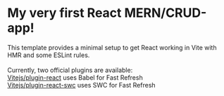 # My very first React MERN/CRUD-app!

This template provides a minimal setup to get React working in Vite with HMR and some ESLint rules.
<br /><br />
Currently, two official plugins are available:
<br />
[Vitejs/plugin-react](https://www.npmjs.com/package/@vitejs/plugin-react) uses Babel for Fast Refresh<br />
[Vitejs/plugin-react-swc](https://github.com/vitejs/vite-plugin-react-swc) uses SWC for Fast Refresh
